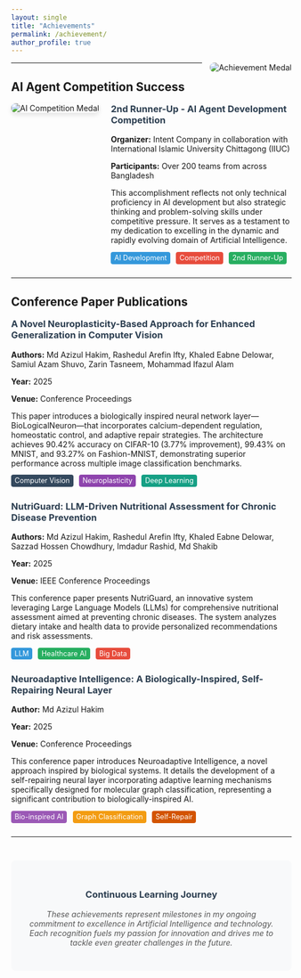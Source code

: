 ```yaml
---
layout: single
title: "Achievements"
permalink: /achievement/
author_profile: true
---
```


<img src="{{ 
'/images/achievement_medal.png' | relative_url }}" alt="Achievement Medal" 
style="float: right; margin: 0 0 1em 1em; max-width: 200px; border-radius: 
8px;">

---

## AI Agent Competition Success

<div class="achievement-container" style="display: flex; align-items: flex-start; margin-bottom: 2em; gap: 1.5em;">
  <div class="achievement-image" style="flex-shrink: 0;">
    <img src="https://logicsame.github.io/md-hakim.github.io/images/achievement_medal.png" 
         alt="AI Competition Medal" 
         style="max-width: 200px; height: auto; border-radius: 8px; box-shadow: 0 4px 8px rgba(0,0,0,0.1);">
  </div>
  <div class="achievement-content" style="flex: 1;">
    <h3 style="margin-top: 0; color: #2c3e50;">2nd Runner-Up - AI Agent Development Competition</h3>
    <p><strong>Organizer:</strong> Intent Company in collaboration with International Islamic University Chittagong (IIUC)</p>
    <p><strong>Participants:</strong> Over 200 teams from across Bangladesh</p>
    <p>This accomplishment reflects not only technical proficiency in AI development but also strategic thinking and problem-solving skills under competitive pressure. It serves as a testament to my dedication to excelling in the dynamic and rapidly evolving domain of Artificial Intelligence.</p>
    <div style="margin-top: 1em;">
      <span style="background-color: #3498db; color: white; padding: 0.25em 0.5em; border-radius: 4px; font-size: 0.9em;">AI Development</span>
      <span style="background-color: #e74c3c; color: white; padding: 0.25em 0.5em; border-radius: 4px; font-size: 0.9em; margin-left: 0.5em;">Competition</span>
      <span style="background-color: #27ae60; color: white; padding: 0.25em 0.5em; border-radius: 4px; font-size: 0.9em; margin-left: 0.5em;">2nd Runner-Up</span>
    </div>
  </div>
</div>

---

## Conference Paper Publications

<div class="achievement-container" style="display: flex; align-items: flex-start; margin-bottom: 2em; gap: 1.5em;">
  <div class="achievement-content" style="flex: 1;">
    <h3 style="margin-top: 0; color: #2c3e50;">A Novel Neuroplasticity-Based Approach for Enhanced Generalization in Computer Vision</h3>
    <p><strong>Authors:</strong> Md Azizul Hakim, Rashedul Arefin Ifty, Khaled Eabne Delowar, Samiul Azam Shuvo, Zarin Tasneem, Mohammad Ifazul Alam</p>
    <p><strong>Year:</strong> 2025</p>
    <p><strong>Venue:</strong> Conference Proceedings</p>
    <p>This paper introduces a biologically inspired neural network layer—BioLogicalNeuron—that incorporates calcium-dependent regulation, homeostatic control, and adaptive repair strategies. The architecture achieves 90.42% accuracy on CIFAR-10 (3.77% improvement), 99.43% on MNIST, and 93.27% on Fashion-MNIST, demonstrating superior performance across multiple image classification benchmarks.</p>
    <div style="margin-top: 1em;">
      <span style="background-color: #34495e; color: white; padding: 0.25em 0.5em; border-radius: 4px; font-size: 0.9em;">Computer Vision</span>
      <span style="background-color: #8e44ad; color: white; padding: 0.25em 0.5em; border-radius: 4px; font-size: 0.9em; margin-left: 0.5em;">Neuroplasticity</span>
      <span style="background-color: #16a085; color: white; padding: 0.25em 0.5em; border-radius: 4px; font-size: 0.9em; margin-left: 0.5em;">Deep Learning</span>
    </div>
  </div>
</div>

<div class="achievement-container" style="display: flex; align-items: flex-start; margin-bottom: 2em; gap: 1.5em;">
  <div class="achievement-content" style="flex: 1;">
    <h3 style="margin-top: 0; color: #2c3e50;">NutriGuard: LLM-Driven Nutritional Assessment for Chronic Disease Prevention</h3>
    <p><strong>Authors:</strong> Md Azizul Hakim, Rashedul Arefin Ifty, Khaled Eabne Delowar, Sazzad Hossen Chowdhury, Imdadur Rashid, Md Shakib</p>
    <p><strong>Year:</strong> 2025</p>
    <p><strong>Venue:</strong> IEEE Conference Proceedings</p>
    <p>This conference paper presents NutriGuard, an innovative system leveraging Large Language Models (LLMs) for comprehensive nutritional assessment aimed at preventing chronic diseases. The system analyzes dietary intake and health data to provide personalized recommendations and risk assessments.</p>
    <div style="margin-top: 1em;">
      <span style="background-color: #3498db; color: white; padding: 0.25em 0.5em; border-radius: 4px; font-size: 0.9em;">LLM</span>
      <span style="background-color: #27ae60; color: white; padding: 0.25em 0.5em; border-radius: 4px; font-size: 0.9em; margin-left: 0.5em;">Healthcare AI</span>
      <span style="background-color: #e74c3c; color: white; padding: 0.25em 0.5em; border-radius: 4px; font-size: 0.9em; margin-left: 0.5em;">Big Data</span>
    </div>
  </div>
</div>

<div class="achievement-container" style="display: flex; align-items: flex-start; margin-bottom: 2em; gap: 1.5em;">
  <div class="achievement-content" style="flex: 1;">
    <h3 style="margin-top: 0; color: #2c3e50;">Neuroadaptive Intelligence: A Biologically-Inspired, Self-Repairing Neural Layer</h3>
    <p><strong>Author:</strong> Md Azizul Hakim</p>
    <p><strong>Year:</strong> 2025</p>
    <p><strong>Venue:</strong> Conference Proceedings</p>
    <p>This conference paper introduces Neuroadaptive Intelligence, a novel approach inspired by biological systems. It details the development of a self-repairing neural layer incorporating adaptive learning mechanisms specifically designed for molecular graph classification, representing a significant contribution to biologically-inspired AI.</p>
    <div style="margin-top: 1em;">
      <span style="background-color: #9b59b6; color: white; padding: 0.25em 0.5em; border-radius: 4px; font-size: 0.9em;">Bio-inspired AI</span>
      <span style="background-color: #f39c12; color: white; padding: 0.25em 0.5em; border-radius: 4px; font-size: 0.9em; margin-left: 0.5em;">Graph Classification</span>
      <span style="background-color: #d35400; color: white; padding: 0.25em 0.5em; border-radius: 4px; font-size: 0.9em; margin-left: 0.5em;">Self-Repair</span>
    </div>
  </div>
</div>

---

<div style="text-align: center; margin-top: 3em; padding: 2em; background-color: #f8f9fa; border-radius: 8px;">
  <h3 style="color: #2c3e50; margin-bottom: 1em;">Continuous Learning Journey</h3>
  <p style="font-style: italic; color: #555;">These achievements represent milestones in my ongoing commitment to excellence in Artificial Intelligence and technology. Each recognition fuels my passion for innovation and drives me to tackle even greater challenges in the future.</p>
</div>